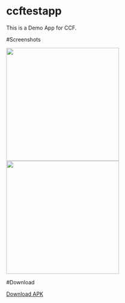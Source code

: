 # ccftestapp

This is a Demo App for CCF.


#Screenshots

<img src="https://i.imgur.com/qnuZA2E.jpg" width=300/> <img src="https://i.imgur.com/A5PLEkD.jpg" width=300/>


#Download

<a href='/app-debug.apk' target='_blank' align="right">Download APK</a>

